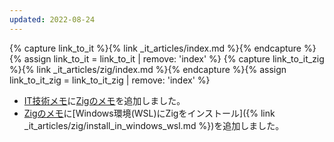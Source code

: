 ```yaml
---
updated: 2022-08-24
---
```

{% capture link_to_it %}{% link _it_articles/index.md %}{% endcapture %}{% assign link_to_it = link_to_it | remove: 'index' %}
{% capture link_to_it_zig %}{% link _it_articles/zig/index.md %}{% endcapture %}{% assign link_to_it_zig = link_to_it_zig | remove: 'index' %}

- [IT技術メモ]({{link_to_it}})に[Zigのメモ]({{link_to_it_zig}})を追加しました。
- [Zigのメモ]({{link_to_it_zig}})に[Windows環境(WSL)にZigをインストール]({% link _it_articles/zig/install_in_windows_wsl.md %})を追加しました。
